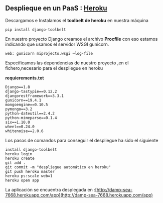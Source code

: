 ##	Desplieque en un PaaS : [Heroku](https://www.heroku.com/) 

Descargamos e Instalamos el **toolbelt de heroku** en nuestra máquina 

    pip install django-toolbelt
    
 En nuestro proyecto Django creamos el archivo **Procfile** con eso estamos indicando que usamos el servidor WSGI gunicorn.
    
    web: gunicorn miprojecto.wsgi —log-file
    
Especificamos las dependencias de nuestro proyecto ,en el fichero,necesario para el despliegue en heroku

 **requierements.txt**

~~~
Django==1.8
django-tastypie==0.12.2
djangorestframework==3.3.1
gunicorn==19.4.1
mongoengine==0.10.5
pymongo==3.2
python-dateutil==2.4.2
python-mimeparse==0.1.4
six==1.10.0
wheel==0.24.0
whitenoise==2.0.6
~~~


Los pasos de comandos para conseguir el despliegue ha sido el siguiente
 
~~~
install django-toolbelt
heroku login
heroku create
git add .
git commit -m "despliegue automático en heroku"
git push heroku master
heroku ps:scale web=1
heroku open app
~~~

La aplicación se encuentra desplegada en :[http://damp-sea-7668.herokuapp.com/app](http://damp-sea-7668.herokuapp.com/app)

